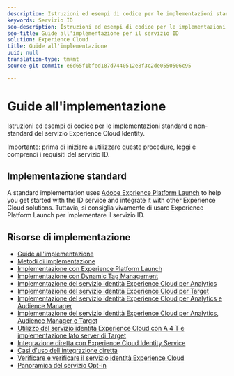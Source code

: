 ```yaml
---
description: Istruzioni ed esempi di codice per le implementazioni standard e non-standard del servizio Experience Cloud Identity.
keywords: Servizio ID
seo-description: Istruzioni ed esempi di codice per le implementazioni standard e non-standard del servizio Experience Cloud Identity.
seo-title: Guide all'implementazione per il servizio ID
solution: Experience Cloud
title: Guide all'implementazione
uuid: null
translation-type: tm+mt
source-git-commit: e6d65f1bfed187d7440512e8f3c2de0550506c95

---
```



# Guide all'implementazione

Istruzioni ed esempi di codice per le implementazioni standard e non-standard del servizio Experience Cloud Identity.

Importante: prima di iniziare a utilizzare queste procedure, leggi e comprendi i requisiti del servizio ID.

## Implementazione standard

A standard implementation uses [Adobe Exprience Platform Launch](https://docs.adobelaunch.com/) to help you get started with the ID service and integrate it with other Experience Cloud solutions. Tuttavia, si consiglia vivamente di usare Experience Platform Launch per implementare il servizio ID.

## Risorse di implementazione

* [Guide all'implementazione](implementation-guides.md)
* [Metodi di implementazione](implementation-methods.md)
* [Implementazione con Experience Platform Launch](ecid-implement-with-launch.md)
* [Implementazione con Dynamic Tag Management](standard.md)
* [Implementazione del servizio identità Experience Cloud per Analytics](setup-analytics.md)
* [Implementazione del servizio identità Experience Cloud per Target](setup-target.md)
* [Implementazione del servizio identità Experience Cloud per Analytics e Audience Manager](setup-aam-analytics.md)
* [Implementazione del servizio identità Experience Cloud per Analytics, Audience Manager e Target](setup-aam-analytics-target.md)
* [Utilizzo del servizio identità Experience Cloud con A 4 T e implementazione lato server di Target](ecid-a4t-target.md)
* [Integrazione diretta con Experience Cloud Identity Service](direct-integration.md)
* [Casi d'uso dell'integrazione diretta](direct-integration-examples.md)
* [Verificare e verificare il servizio identità Experience Cloud](test-verify.md)
* [Panoramica del servizio Opt-in](opt-in-service/optin-overview.md)
